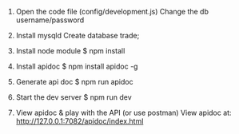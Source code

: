 1. Open the code file (config/development.js)
Change the db username/password

2. Install mysqld
Create database trade;

3. Install node module
$ npm install

4. Install apidoc
$ npm install apidoc -g

5. Generate api doc
$ npm run apidoc

6. Start the dev server
$ npm run dev

7. View apidoc & play with the API (or use postman)
View apidoc at: http://127.0.0.1:7082/apidoc/index.html